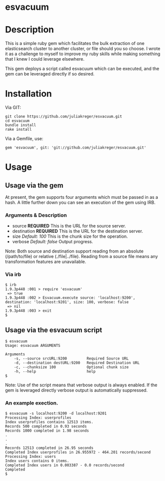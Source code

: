 esvacuum
========

# Description
This is a simple ruby gem which facilitates the bulk extraction of one elasticsearch cluster to another cluster, or file should you so choose.  I wrote it as a challenge to myself to improve my ruby skills while making something that I knew I could leverage elsewhere.

This gem deploys a script called esvacuum which can be executed, and the gem can be leveraged directly if so desired.

# Installation

Via GIT:

    git clone https://github.com/juliakreger/esvacuum.git
    cd esvacuum
    bundle install
    rake install

Via a Gemfile, use:

    gem 'esvacuum', git: 'git://github.com/juliakreger/esvacuum.git'

# Usage

## Usage via the gem

At present, the gem supports four arguments which must be passed in as a hash.  A little further down you can see an execution of the gem using IRB.

### Arguments & Description
* source      **REQUIRED** This is the URL for the source server.
* destination **REQUIRED** This is the URL for the destination server.
* size        *Default: 100* This is the chunk size for the operation.
* verbose     *Default: false* Output progress.

Note: Both source and destination support reading from an absolute (/path/to/file) or relative (./file|../file).  Reading from a source file means any transformation features are unavailable.

### Via irb

    $ irb
    1.9.3p448 :001 > require 'esvacuum'
     => true 
    1.9.3p448 :002 > Esvacuum.execute source: 'localhost:9200', destination: 'localhost:9201', size: 100, verbose: false
     => nil 
    1.9.3p448 :003 > exit
    $

## Usage via the esvacuum script

    $ esvacuum
    Usage: esvacuum ARGUMENTS

    Arguments
        -s, --source srcURL:9200         Required Source URL
        -d, --destination destURL:9200   Required Destination URL
        -c, --chunksize 100              Optional chunk size
        -h, --help                       help
    $

Note: Use of the script means that verbose output is always enabled.  If the gem is leveraged directly verbose output is automatically suppressed.


### An example exection.

    $ esvacuum -s localhost:9200 -d localhost:9201
    Processing Index: userprofiles
    Index userprofiles contains 12513 items.
    Records 500 completed in 0.93 seconds
    Records 1000 completed in 1.98 seconds
    .
    .
    .
    Records 12513 completed in 26.95 seconds
    Completed Index userprofiles in 26.955972 - 464.201 records/second
    Processing Index: users
    Index users contains 0 items.
    Completed Index users in 0.003387 - 0.0 records/second
    Completed
    $
